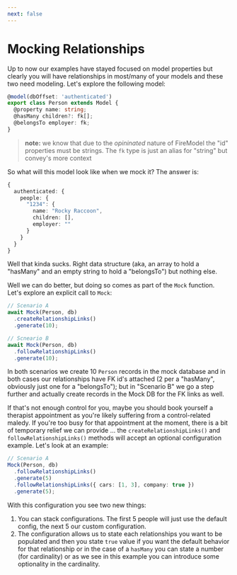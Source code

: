 ```yaml
---
next: false 
---
```


# Mocking Relationships

Up to now our examples have stayed focused on model properties but clearly you will have relationships in most/many of your models and these two need modeling. Let's explore the following model:

```typescript
@model(dbOffset: 'authenticated')
export class Person extends Model {
  @property name: string;
  @hasMany children?: fk[];
  @belongsTo employer: fk;
}
```

> **note:** we know that due to the _opininated_ nature of FireModel the "id" properties must be strings. The `fk` type is just an alias for "string" but convey's more context

So what will this model look like when we mock it? The answer is:

```typescript
{
  authenticated: {
    people: {
      "1234": {
        name: "Rocky Raccoon",
        children: [],
        employer: ""
      }
    }
  }
}
```

Well that kinda sucks. Right data structure (aka, an array to hold a "hasMany" and an empty string to hold a "belongsTo") but nothing else.

Well we can do better, but doing so comes as part of the `Mock` function. Let's explore an explicit call to `Mock`:

```typescript
// Scenario A
await Mock(Person, db)
  .createRelationshipLinks()
  .generate(10);

// Scneario B
await Mock(Person, db)
  .followRelationshipLinks()
  .generate(10);
```

In both scenarios we create 10 `Person` records in the mock database and in both cases our relationships have FK id's attached (2 per a "hasMany", obviously just one for a "belongsTo"); but in "Scenario B" we go a step further and actually create records in the Mock DB for the FK links as well. 

If that's not enough control for you, maybe you should book yourself a therapist appointment as you're likely suffering from a control-related maledy. If you're too busy for that appointment at the moment, there is a bit of temporary relief we can provide ... the `createRelationshipLinks()` and `followRelationshipLinks()` methods will accept an optional configuration example. Let's look at an example:

```typescript
// Scenario A
Mock(Person, db)
  .followRelationshipLinks()
  .generate(5)
  .followRelationshipLinks({ cars: [1, 3], company: true })
  .generate(5);
```

With this configuration you see two new things:

1. You can stack configurations. The first 5 people will just use the default config, the next 5 our custom configuration.
2. The configuration allows us to state each relationships you want to be populated and then you state `true` value if you want the default behavior for that relationship or in the case of a `hasMany` you can state a number (for cardinality) or as we see in this example you can introduce some optionality in the cardinality.
